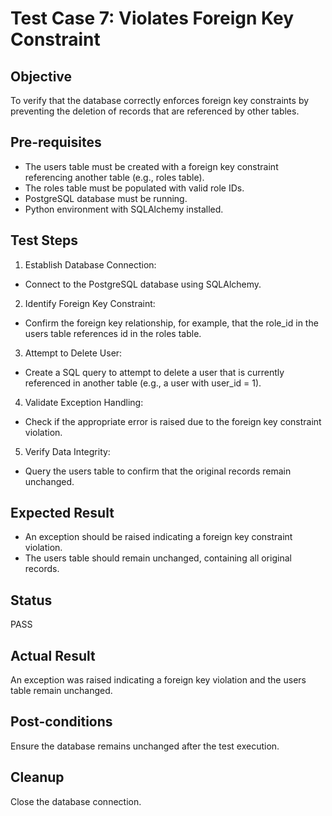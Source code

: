 # Test Case 7: Violates Foreign Key Constraint
## Objective
To verify that the database correctly enforces foreign key constraints by preventing the deletion of records that are referenced by other tables.
## Pre-requisites
- The users table must be created with a foreign key constraint referencing another table (e.g., roles table).
- The roles table must be populated with valid role IDs.
- PostgreSQL database must be running.
- Python environment with SQLAlchemy installed.
## Test Steps
1. Establish Database Connection:
- Connect to the PostgreSQL database using SQLAlchemy.
2. Identify Foreign Key Constraint:
- Confirm the foreign key relationship, for example, that the role_id in the users table references id in the roles table.
3. Attempt to Delete User:
- Create a SQL query to attempt to delete a user that is currently referenced in another table (e.g., a user with user_id = 1).
4. Validate Exception Handling:
- Check if the appropriate error is raised due to the foreign key constraint violation.
5. Verify Data Integrity:
- Query the users table to confirm that the original records remain unchanged.
## Expected Result
- An exception should be raised indicating a foreign key constraint violation.
- The users table should remain unchanged, containing all original records.
## Status
PASS
## Actual Result
An exception was raised indicating a foreign key violation and the users table remain unchanged.
## Post-conditions
Ensure the database remains unchanged after the test execution.
## Cleanup
Close the database connection.
